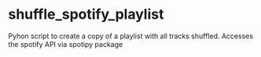 # shuffle_spotify_playlist
Pyhon script to create a copy of a playlist with all tracks shuffled.
Accesses the spotify API via spotipy package
